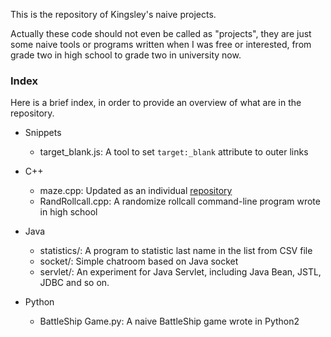 This is the repository of Kingsley's naive projects.

Actually these code should not even be called as "projects", they are just some naive tools or programs written when I was free or interested, from grade two in high school to grade two in university now.

### Index
Here is a brief index, in order to provide an overview of what are in the repository.

- Snippets
  - target_blank.js: A tool to set `target:_blank` attribute to outer links

- C++
  - maze.cpp: Updated as an individual [repository](https://github.com/KingsleyXie/Maze)
  - RandRollcall.cpp: A randomize rollcall command-line program wrote in high school

- Java
  - statistics/: A program to statistic last name in the list from CSV file
  - socket/: Simple chatroom based on Java socket
  - servlet/: An experiment for Java Servlet, including Java Bean, JSTL, JDBC and so on.

- Python
  - BattleShip Game.py: A naive BattleShip game wrote in Python2
